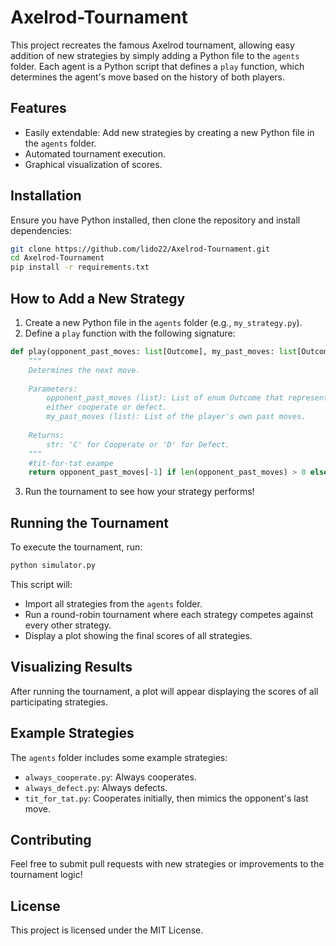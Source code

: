# Axelrod-Tournament


This project recreates the famous Axelrod tournament, allowing easy addition of new strategies by simply adding a Python file to the `agents` folder. Each agent is a Python script that defines a `play` function, which determines the agent's move based on the history of both players.

## Features

- Easily extendable: Add new strategies by creating a new Python file in the `agents` folder.
- Automated tournament execution.
- Graphical visualization of scores.

## Installation

Ensure you have Python installed, then clone the repository and install dependencies:

```sh
git clone https://github.com/lido22/Axelrod-Tournament.git
cd Axelrod-Tournament
pip install -r requirements.txt
```

## How to Add a New Strategy

1. Create a new Python file in the `agents` folder (e.g., `my_strategy.py`).
2. Define a `play` function with the following signature:

```python
def play(opponent_past_moves: list[Outcome], my_past_moves: list[Outcome]) -> Outcome:
    """
    Determines the next move.
    
    Parameters:
        opponent_past_moves (list): List of enum Outcome that represents opponent's past moves
        either cooperate or defect.
        my_past_moves (list): List of the player's own past moves.
    
    Returns:
        str: 'C' for Cooperate or 'D' for Defect.
    """
    #tit-for-tat exampe
    return opponent_past_moves[-1] if len(opponent_past_moves) > 0 else Outcome.cooperate

```

3. Run the tournament to see how your strategy performs!

## Running the Tournament

To execute the tournament, run:

```sh
python simulator.py
```

This script will:

- Import all strategies from the `agents` folder.
- Run a round-robin tournament where each strategy competes against every other strategy.
- Display a plot showing the final scores of all strategies.

## Visualizing Results

After running the tournament, a plot will appear displaying the scores of all participating strategies.

## Example Strategies

The `agents` folder includes some example strategies:

- `always_cooperate.py`: Always cooperates.
- `always_defect.py`: Always defects.
- `tit_for_tat.py`: Cooperates initially, then mimics the opponent's last move.

## Contributing

Feel free to submit pull requests with new strategies or improvements to the tournament logic!

## License

This project is licensed under the MIT License.


